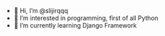 - 👋 Hi, I’m @slijirqqq
- 👀 I’m interested in programming, first of all Python
- 🌱 I’m currently learning Django Framework

